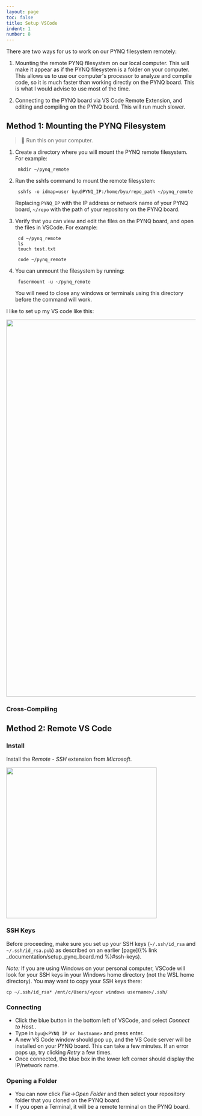 ```yaml
---
layout: page
toc: false
title: Setup VSCode
indent: 1
number: 8
---
```


There are two ways for us to work on our PYNQ filesystem remotely:

1. Mounting the remote PYNQ filesystem on our local computer.  This will make it appear as if the PYNQ filesystem is a folder on your computer. This allows us to use our computer's processor to analyze and compile code, so it is much faster than working directly on the PYNQ board.  This is what I would advise to use most of the time.  

1. Connecting to the PYNQ board via VS Code Remote Extension, and editing and compiling on the PYNQ board.  This will run much slower.

## Method 1: Mounting the PYNQ Filesystem

> 📝 Run this on your computer.

1. Create a directory where you will mount the PYNQ remote filesystem.  For example:

        mkdir ~/pynq_remote

1. Run the sshfs command to mount the remote filesystem:

        sshfs -o idmap=user byu@PYNQ_IP:/home/byu/repo_path ~/pynq_remote
        
    Replacing `PYNQ_IP` with the IP address or network name of your PYNQ board, `~/repo` with the path of your repository on the PYNQ board.

1. Verify that you can view and edit the files on the PYNQ board, and open the files in VSCode.  For example:

        cd ~/pynq_remote
        ls
        touch test.txt
        
        code ~/pynq_remote


1. You can unmount the filesystem by running:

        fusermount -u ~/pynq_remote

    You will need to close any windows or terminals using this directory before the command will work.

I like to set up my VS code like this:

<img src="{% link media/setup/sshfs_vscode.png %}" width="1000">

### Cross-Compiling

## Method 2: Remote VS Code

### Install

Install the *Remote - SSH* extension from *Microsoft*. 

<img src="{% link media/setup/vscoderemoteextensionssh.jpg %}" width="400">

### SSH Keys
Before proceeding, make sure you set up your SSH keys (`~/.ssh/id_rsa` and `~/.ssh/id_rsa.pub`) as described on an earlier [page]({% link _documentation/setup_pynq_board.md %}#ssh-keys).  

*Note:* If you are using Windows on your personal computer, VSCode will look for your SSH keys in your Windows home directory (not the WSL home directory).  You may want to copy your SSH keys there:

    cp ~/.ssh/id_rsa* /mnt/c/Users/<your windows username>/.ssh/


### Connecting 
  - Click the blue button in the bottom left of VSCode, and select *Connect to Host..*
  - Type in `byu@<PYNQ IP or hostname>` and press enter.
  - A new VS Code window should pop up, and the VS Code server will be installed on your PYNQ board.  This can take a few minutes.  If an error pops up, try clicking *Retry* a few times.
  - Once connected, the blue box in the lower left corner should display the IP/network name.

### Opening a Folder
  - You can now click *File->Open Folder* and then select your repository folder that you cloned on the PYNQ board.
  - If you open a Terminal, it will be a remote terminal on the PYNQ board.